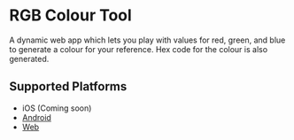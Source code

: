 # RGB Colour Tool

A dynamic web app which lets you play with values for red, green, and blue to generate a colour for your reference.
Hex code for the colour is also generated.

## Supported Platforms
- iOS (Coming soon)
- [Android](https://play.google.com/store/apps/details?id=com.o2tech.colours)
- [Web](https://rgb-tool.web.app/)
